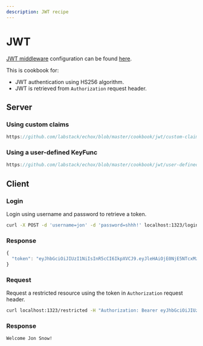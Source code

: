 ```yaml
---
description: JWT recipe
---
```


# JWT

[JWT middleware](../middleware/jwt.md) configuration can be found [here](../middleware/jwt.md#configuration).

This is cookbook for:
- JWT authentication using HS256 algorithm.
- JWT is retrieved from `Authorization` request header.

## Server

### Using custom claims

```go reference
https://github.com/labstack/echox/blob/master/cookbook/jwt/custom-claims/server.go
```

### Using a user-defined KeyFunc

```go reference
https://github.com/labstack/echox/blob/master/cookbook/jwt/user-defined-keyfunc/server.go
```

## Client

### Login

Login using username and password to retrieve a token.

```sh
curl -X POST -d 'username=jon' -d 'password=shhh!' localhost:1323/login
```

### Response

```js
{
  "token": "eyJhbGciOiJIUzI1NiIsInR5cCI6IkpXVCJ9.eyJleHAiOjE0NjE5NTcxMzZ9.RB3arc4-OyzASAaUhC2W3ReWaXAt_z2Fd3BN4aWTgEY"
}
```

### Request

Request a restricted resource using the token in `Authorization` request header.

```sh
curl localhost:1323/restricted -H "Authorization: Bearer eyJhbGciOiJIUzI1NiIsInR5cCI6IkpXVCJ9.eyJleHAiOjE0NjE5NTcxMzZ9.RB3arc4-OyzASAaUhC2W3ReWaXAt_z2Fd3BN4aWTgEY"
```

### Response

```sh
Welcome Jon Snow!
```
